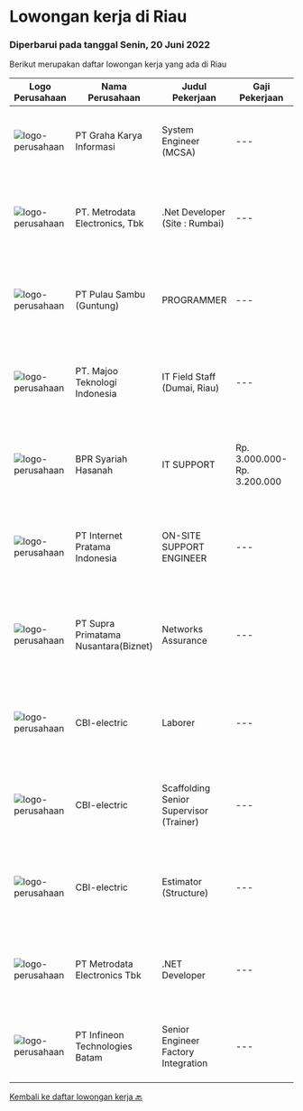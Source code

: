 
  # Lowongan kerja di Riau

  ### Diperbarui pada tanggal Senin, 20 Juni 2022

  Berikut merupakan daftar lowongan kerja yang ada di Riau

  |Logo Perusahaan | Nama Perusahaan | Judul Pekerjaan | Gaji Pekerjaan | Lokasi | Deskripsi | Tanggal diunggah | Pranala |
  | -------------- | --------------- | --------------- | --------- | --------- | -------------- | ------- | ----------- |
  |![logo-perusahaan](https://image-service-cdn.seek.com.au/c318dd0b699c6160d2411e7473745c289633be44/ee4dce1061f3f616224767ad58cb2fc751b8d2dc)|PT Graha Karya Informasi|System Engineer (MCSA)|---|Riau|1.      S1, Information Technology2.      Minimum age 25 years3.      Experienced at least 3 years4.      Able to work within a teamwork...|Rabu, 15 Juni 2022|https://www.jobstreet.co.id/id/job/system-engineer-mcsa-3902937?token=0~b5df47f0-8437-44fc-be4f-2d6ac7ccba9f&sectionRank=1&jobId=jobstreet-id-job-3902937|
|![logo-perusahaan](https://image-service-cdn.seek.com.au/0d75518309b56a3cff39daa569b0ba02cc7a22f2/ee4dce1061f3f616224767ad58cb2fc751b8d2dc)|PT. Metrodata Electronics, Tbk|.Net Developer (Site : Rumbai)|---|Pekanbaru|We are looking for an experienced .NET Developer to join our team. If you have excellent programming skills and a passion for developing applications...|Jumat, 17 Juni 2022|https://www.jobstreet.co.id/id/job/.net-developer-site-%3A-rumbai-3924821?token=0~b5df47f0-8437-44fc-be4f-2d6ac7ccba9f&sectionRank=2&jobId=jobstreet-id-job-3924821|
|![logo-perusahaan](https://image-service-cdn.seek.com.au/21a6f4019a96c806ca7049ef88edf4dbf5f36827/ee4dce1061f3f616224767ad58cb2fc751b8d2dc)|PT Pulau Sambu (Guntung)|PROGRAMMER|---|Riau|Mengatur proses pengembangan software mulai dari konsep hingga pengiriman Menjaga dan meningkatkan pengerjaan software Mengatur siklus awal sampai...|Sabtu, 11 Juni 2022|https://www.jobstreet.co.id/id/job/programmer-3897963?token=0~b5df47f0-8437-44fc-be4f-2d6ac7ccba9f&sectionRank=3&jobId=jobstreet-id-job-3897963|
|![logo-perusahaan](https://image-service-cdn.seek.com.au/189bf52fde82636e38ad72262805fd31d41717ee/ee4dce1061f3f616224767ad58cb2fc751b8d2dc)|PT. Majoo Teknologi Indonesia|IT Field Staff (Dumai, Riau)|---|Dumai|Deskripsi Pekerjaan: Melakukan instalasi beserta pengaturan software dan hardware majoo. Memberikan edukasi (training) kepada staff / manager/ owner...|Kamis, 02 Juni 2022|https://www.jobstreet.co.id/id/job/it-field-staff-dumai-riau-3904917?token=0~b5df47f0-8437-44fc-be4f-2d6ac7ccba9f&sectionRank=4&jobId=jobstreet-id-job-3904917|
|![logo-perusahaan](https://image-service-cdn.seek.com.au/57ffee71d7d36148c73d4b3774f1d91c67cd471f/ee4dce1061f3f616224767ad58cb2fc751b8d2dc)|BPR Syariah Hasanah|IT SUPPORT|Rp. 3.000.000-Rp. 3.200.000|Pekanbaru|Usia maksimal 28 tahun Pendidikan Minimal S1 (Sistem Informasi/ Teknik Informatika) Menguasai SQL, PHP, Pengelolaan Website dan LAN Menguasai...|Senin, 06 Juni 2022|https://www.jobstreet.co.id/id/job/it-support-3907662?token=0~b5df47f0-8437-44fc-be4f-2d6ac7ccba9f&sectionRank=5&jobId=jobstreet-id-job-3907662|
|![logo-perusahaan](https://image-service-cdn.seek.com.au/0e0c0515a811963918206848c433cfb044ac410c/ee4dce1061f3f616224767ad58cb2fc751b8d2dc)|PT Internet Pratama Indonesia|ON-SITE SUPPORT ENGINEER|---|Riau|URGENTLY REQUIRED ( able to join soon ) Location: Duri Dumai - Riau Job : Helpdesk Officer for Oil and Gas Company Specification : Bachelor Degree of...|Senin, 23 Mei 2022|https://www.jobstreet.co.id/id/job/on-site-support-engineer-3893366?token=0~b5df47f0-8437-44fc-be4f-2d6ac7ccba9f&sectionRank=6&jobId=jobstreet-id-job-3893366|
|![logo-perusahaan](https://image-service-cdn.seek.com.au/1033d36f751f076cfdd637ed0acbcbf8508866ec/ee4dce1061f3f616224767ad58cb2fc751b8d2dc)|PT Supra Primatama Nusantara(Biznet)|Networks Assurance|---|Jakarta Raya|Tanggung Jawab:  Melakukan Audit &amp; Commissioning jaringan Fiber Optic (FTTx GPON, and Metro Ethernet) Memastikan pembangunan jaringan fiber optik...|Senin, 23 Mei 2022|https://www.jobstreet.co.id/id/job/networks-assurance-3893018?token=0~b5df47f0-8437-44fc-be4f-2d6ac7ccba9f&sectionRank=7&jobId=jobstreet-id-job-3893018|
|![logo-perusahaan](https://i.ibb.co/sqvTCh9/112815900-stock-vector-no-image-available-icon-flat-vector.webp)|CBI-electric|Laborer|---|Batam|Job Overview:Over-all responsibility is project execution of Laborer procedures activities.Key Tasks and Responsibilities: As per JD provided to HR...|Minggu, 19 Juni 2022|https://www.jobstreet.co.id/id/job/laborer-1031889497?token=0~b5df47f0-8437-44fc-be4f-2d6ac7ccba9f&sectionRank=8&jobId=jobstreet-id-job-1031889497|
|![logo-perusahaan](https://i.ibb.co/sqvTCh9/112815900-stock-vector-no-image-available-icon-flat-vector.webp)|CBI-electric|Scaffolding Senior Supervisor (Trainer)|---|Batam|Job Overview:Over-all responsibility is project execution of Laborer procedures activities.Key Tasks and Responsibilities: As per JD provided to HR...|Minggu, 19 Juni 2022|https://www.jobstreet.co.id/id/job/scaffolding-senior-supervisor-trainer-1031929233?token=0~b5df47f0-8437-44fc-be4f-2d6ac7ccba9f&sectionRank=9&jobId=jobstreet-id-job-1031929233|
|![logo-perusahaan](https://i.ibb.co/sqvTCh9/112815900-stock-vector-no-image-available-icon-flat-vector.webp)|CBI-electric|Estimator (Structure)|---|Batam|Job Overview:Hire experience estimator to handle project AFC estimate due to project requirementKey Tasks and Responsibilities: To estimate structural...|Minggu, 19 Juni 2022|https://www.jobstreet.co.id/id/job/estimator-structure-1031880074?token=0~b5df47f0-8437-44fc-be4f-2d6ac7ccba9f&sectionRank=10&jobId=jobstreet-id-job-1031880074|
|![logo-perusahaan](https://image-service-cdn.seek.com.au/0d75518309b56a3cff39daa569b0ba02cc7a22f2/ee4dce1061f3f616224767ad58cb2fc751b8d2dc)|PT Metrodata Electronics Tbk|.NET Developer|---|Riau|Qualification         Candidate must possess at least a Bachelor's Degree, Computer Science/Information Technology At least 1-2 year(s) of working...|Jumat, 17 Juni 2022|https://www.jobstreet.co.id/id/job/.net-developer-1031886481?token=0~b5df47f0-8437-44fc-be4f-2d6ac7ccba9f&sectionRank=11&jobId=jobstreet-id-job-1031886481|
|![logo-perusahaan](https://i.ibb.co/sqvTCh9/112815900-stock-vector-no-image-available-icon-flat-vector.webp)|PT Infineon Technologies Batam|Senior Engineer Factory Integration|---|Batam|At a glanceIn your role as Senior Engineer Factory Integration, you will be responsible for Equipment Automation Solution Creation SDLC, provide...|Selasa, 31 Mei 2022|https://www.jobstreet.co.id/id/job/senior-engineer-factory-integration-1031834449?token=0~b5df47f0-8437-44fc-be4f-2d6ac7ccba9f&sectionRank=12&jobId=jobstreet-id-job-1031834449|


  [Kembali ke daftar lowongan kerja 🔙](../README.md#daftar-lowongan-kerja)
  